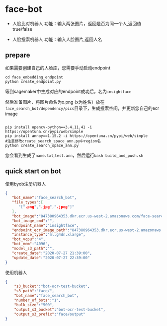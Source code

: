 # face-bot

- 人脸比对机器人
功能：输入两张图片，返回是否为同一个人,返回值 true/false

- 人脸搜索机器人
功能：输入人脸图片,返回人名

## prepare
如果需要创建自己的人脸库，您需要手动启动endpoint

~~~ shell script
cd face_embedding_endpoint
python create_endpoint.py
~~~

等到sagemaker中生成对应的endpoint成功后，名为`insightface`


然后准备图片，将图片命名为x.png (x为姓名）放在`face_search_bot/dependency/pics`目录下，生成搜索空间，并更新您自己的ecr image
~~~

pip install opencv-python==3.4.11.41 -i https://opentuna.cn/pypi/web/simple
pip install annoy==1.15.2 -i https://opentuna.cn/pypi/web/simple
#注意修改create_search_space_ann.py中region名
python create_search_space_ann.py 
~~~

您会看到生成了`name.txt`,`test.ann`，然后运行`bash build_and_push.sh`

## quick start on bot
使用byob注册机器人
~~~json
{
   "bot_name":"face_search_bot",
   "file_types":[
      "[".png",".jpg",".jpeg"]"
   ],
   "bot_image":"847380964353.dkr.ecr.us-west-2.amazonaws.com/face-search-bot",
   "bot_image_cmd":"",
   "endpoint_name":"insightface",
   "endpoint_ecr_image_path":"847380964353.dkr.ecr.us-west-2.amazonaws.com/insightface-sagemaker-inference",
   "instance_type":"ml.g4dn.xlarge",
   "bot_vcpu":"4",
   "bot_mem":"4096",
   "model_s3_path":"",
   "create_date":"2020-07-27 21:39:00",
   "update_date":"2020-07-27 22:39:00"
}
~~~

使用机器人
```json
{
    "s3_bucket":"bot-ocr-test-bucket", 
    "s3_path":"face/",
    "bot_name":"face_search_bot", 
    "number_of_bots":"1",
    "bulk_size":"500", 
    "output_s3_bucket":"bot-ocr-test-bucket",
    "output_s3_prefix":"face/output"
}
```

